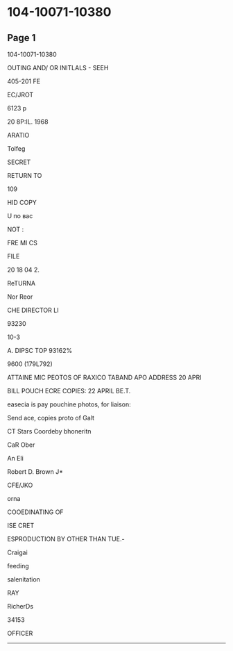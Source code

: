 # 104-10071-10380

## Page 1

104-10071-10380

OUTING AND/ OR INITLALS - SEEH

405-201 FE

ЕС/JROT

6123 р

20 8P:IL. 1968

ARATIO

Tolfeg

SECRET

RETURN TO

109

HID COPY

U по вас

NOT :

FRE MI CS

FILE

20 18 04 2.

ReTURNA

Nor Reor

CHE DIRECTOR LI

93230

10-3

A. DIPSC TOP 93162%

9600 (179L792)

ATTAINE MIC PEOTOS OF RAXICO TABAND APO ADDRESS 20 APRI

BILL POUCH ECRE COPIES: 22 APRIL BE.T.

easecia is pay pouchine photos, for liaison:

Send ace, copies proto of Galt

CT Stars Coordeby bhoneritn

CaR Ober

An Eli

Robert D. Brown J*

CFE/JKO

orna

COOEDINATING OF

ISE CRET

ESPRODUCTION BY OTHER THAN TUE.-

Craigai

feeding

salenitation

RAY

RicherDs

34153

OFFICER

---

